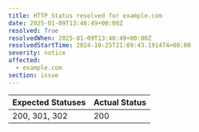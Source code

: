 ```yaml
---
title: HTTP Status resolved for example.com
date: 2025-01-09T13:40:49+00:00Z
resolved: True
resolvedWhen: 2025-01-09T13:40:49+00:00Z
resolvedStartTime: 2024-10-25T21:09:43.191474+00:00
severity: notice
affected:
  - example.com
section: issue
---
```


| Expected Statuses | Actual Status  |
|-------------------|----------------|
| 200, 301, 302 | 200 |

